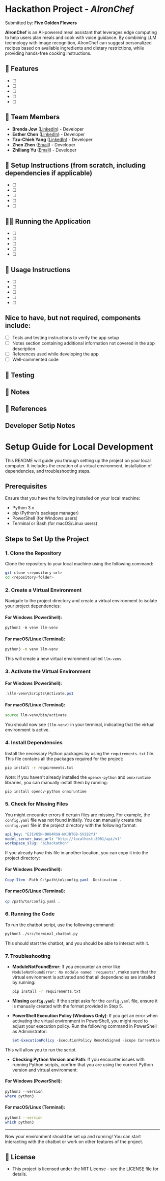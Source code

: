 # Hackathon Project - *AIronChef*

Submitted by: **Five Golden Flowers**

**AIronChef** is an AI-powered meal assistant that leverages edge computing to help users plan meals and cook with voice guidance. By combining LLM technology with image recognition, AIronChef can suggest personalized recipes based on available ingredients and dietary restrictions, while providing hands-free cooking instructions.
 

## 🌟 Features
- [ ] 
- [ ] 
- [ ] 
- [ ] 
- [ ] 


## 👥 Team Members  
- **Brenda Jow** ([LinkedIn](https://www.linkedin.com/in/brendajow/)) - Developer  
- **Esther Chen** ([LinkedIn](https://www.linkedin.com/in/esther-chen-seattle)) - Developer 
- **Tzu-Chieh Yang** ([LinkedIn](https://www.linkedin.com/in/tzu-chieh-yang-221149290)) - Developer
- **Zhen Zhen** ([Email](mailto:zhenzhenzz0318@gmail.com)) - Developer
- **Zhiliang Yu** ([Email](mailto:zellayu1212@gmail.com)) - Developer


## 🚀 Setup Instructions (from scratch, including dependencies if applicable)

- [ ] 
- [ ] 
- [ ] 
- [ ] 
- [ ] 


## 🏃‍♂️ Running the Application
  
- [ ] 
- [ ] 
- [ ] 
- [ ] 
- [ ]


## 📱 Usage Instructions

- [ ] 
- [ ] 
- [ ] 
- [ ] 
- [ ]


## Nice to have, but not required, components include:

- [ ] Tests and testing instructions to verify the app setup
- [ ] Notes section containing additional information not covered in the app description
- [ ] References used while developing the app
- [ ] Well-commented code

## 🧪 Testing

## 📝 Notes

## 🔗 References

## Developer Setip Notes

# Setup Guide for Local Development

This README will guide you through setting up the project on your local computer. It includes the creation of a virtual environment, installation of dependencies, and troubleshooting steps.

## Prerequisites

Ensure that you have the following installed on your local machine:

- Python 3.x
- pip (Python's package manager)
- PowerShell (for Windows users)
- Terminal or Bash (for macOS/Linux users)

## Steps to Set Up the Project

### 1. Clone the Repository

Clone the repository to your local machine using the following command:

```bash
git clone <repository-url>
cd <repository-folder>
```

### 2. Create a Virtual Environment

Navigate to the project directory and create a virtual environment to isolate your project dependencies:

#### For Windows (PowerShell):

```powershell
python3 -m venv llm-venv
```

#### For macOS/Linux (Terminal):

```bash
python3 -m venv llm-venv
```

This will create a new virtual environment called `llm-venv`.

### 3. Activate the Virtual Environment

#### For Windows (PowerShell):

```powershell
.\llm-venv\Scripts\Activate.ps1
```

#### For macOS/Linux (Terminal):

```bash
source llm-venv/bin/activate
```

You should now see `(llm-venv)` in your terminal, indicating that the virtual environment is active.

### 4. Install Dependencies

Install the necessary Python packages by using the `requirements.txt` file. This file contains all the packages required for the project:

```bash
pip install -r requirements.txt
```

*Note:* If you haven't already installed the `opencv-python` and `onnxruntime` libraries, you can manually install them by running:

```bash
pip install opencv-python onnxruntime
```

### 5. Check for Missing Files

You might encounter errors if certain files are missing. For example, the `config.yaml` file was not found initially. You can manually create the `config.yaml` file in the project directory with the following format:

```yaml
api_key: "EJ1VK5N-D084RGH-NKJDTGB-SV282YJ"
model_server_base_url: "http://localhost:3001/api/v1"
workspace_slug: "aihackathon"
```

If you already have this file in another location, you can copy it into the project directory:

#### For Windows (PowerShell):

```powershell
Copy-Item -Path C:\path\to\config.yaml -Destination .
```

#### For macOS/Linux (Terminal):

```bash
cp /path/to/config.yaml .
```

### 6. Running the Code

To run the chatbot script, use the following command:

```bash
python3 ./src/terminal_chatbot.py
```

This should start the chatbot, and you should be able to interact with it.

### 7. Troubleshooting

- **ModuleNotFoundError**: If you encounter an error like `ModuleNotFoundError: No module named 'requests'`, make sure that the virtual environment is activated and that all dependencies are installed by running:

  ```bash
  pip install -r requirements.txt
  ```

- **Missing `config.yaml`**: If the script asks for the `config.yaml` file, ensure it is manually created with the format provided in Step 5.

- **PowerShell Execution Policy (Windows Only)**: If you get an error when activating the virtual environment in PowerShell, you might need to adjust your execution policy. Run the following command in PowerShell as Administrator:

  ```powershell
  Set-ExecutionPolicy -ExecutionPolicy RemoteSigned -Scope CurrentUser
  ```

This will allow you to run the script.

- **Checking Python Version and Path**: If you encounter issues with running Python scripts, confirm that you are using the correct Python version and virtual environment:

#### For Windows (PowerShell):

```powershell
python3 --version
where python3
```

#### For macOS/Linux (Terminal):

```bash
python3 --version
which python3
```

---

Now your environment should be set up and running! You can start interacting with the chatbot or work on other features of the project.



## 📄 License

- This project is licensed under the MIT License - see the LICENSE file for details.



